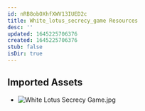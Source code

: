 ```yaml
---
id: nRB8obOXhfXWV13IUED2c
title: White_lotus_secrecy_game Resources
desc: ''
updated: 1645225706376
created: 1645225706376
stub: false
isDir: true
---
```

## Imported Assets
- ![White Lotus Secrecy Game.jpg](/assets/white-lotus-secrecy-game.jpg)
